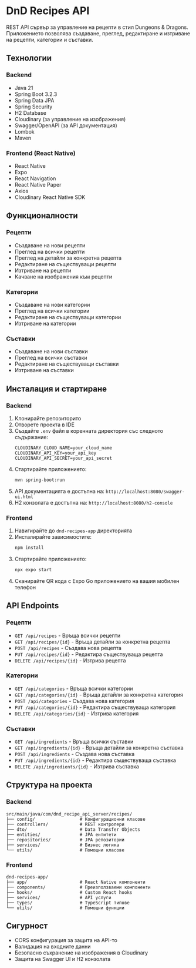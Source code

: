 # DnD Recipes API

REST API сървър за управление на рецепти в стил Dungeons & Dragons. Приложението позволява създаване, преглед, редактиране и изтриване на рецепти, категории и съставки.

## Технологии

### Backend

- Java 21
- Spring Boot 3.2.3
- Spring Data JPA
- Spring Security
- H2 Database
- Cloudinary (за управление на изображения)
- Swagger/OpenAPI (за API документация)
- Lombok
- Maven

### Frontend (React Native)

- React Native
- Expo
- React Navigation
- React Native Paper
- Axios
- Cloudinary React Native SDK

## Функционалности

### Рецепти

- Създаване на нови рецепти
- Преглед на всички рецепти
- Преглед на детайли за конкретна рецепта
- Редактиране на съществуващи рецепти
- Изтриване на рецепти
- Качване на изображения към рецепти

### Категории

- Създаване на нови категории
- Преглед на всички категории
- Редактиране на съществуващи категории
- Изтриване на категории

### Съставки

- Създаване на нови съставки
- Преглед на всички съставки
- Редактиране на съществуващи съставки
- Изтриване на съставки

## Инсталация и стартиране

### Backend

1. Клонирайте репозиторито
2. Отворете проекта в IDE
3. Създайте `.env` файл в коренната директория със следното съдържание:
   ```
   CLOUDINARY_CLOUD_NAME=your_cloud_name
   CLOUDINARY_API_KEY=your_api_key
   CLOUDINARY_API_SECRET=your_api_secret
   ```
4. Стартирайте приложението:
   ```bash
   mvn spring-boot:run
   ```
5. API документацията е достъпна на: `http://localhost:8080/swagger-ui.html`
6. H2 конзолата е достъпна на: `http://localhost:8080/h2-console`

### Frontend

1. Навигирайте до `dnd-recipes-app` директорията
2. Инсталирайте зависимостите:
   ```bash
   npm install
   ```
3. Стартирайте приложението:
   ```bash
   npx expo start
   ```
4. Сканирайте QR кода с Expo Go приложението на вашия мобилен телефон

## API Endpoints

### Рецепти

- `GET /api/recipes` - Връща всички рецепти
- `GET /api/recipes/{id}` - Връща детайли за конкретна рецепта
- `POST /api/recipes` - Създава нова рецепта
- `PUT /api/recipes/{id}` - Редактира съществуваща рецепта
- `DELETE /api/recipes/{id}` - Изтрива рецепта

### Категории

- `GET /api/categories` - Връща всички категории
- `GET /api/categories/{id}` - Връща детайли за конкретна категория
- `POST /api/categories` - Създава нова категория
- `PUT /api/categories/{id}` - Редактира съществуваща категория
- `DELETE /api/categories/{id}` - Изтрива категория

### Съставки

- `GET /api/ingredients` - Връща всички съставки
- `GET /api/ingredients/{id}` - Връща детайли за конкретна съставка
- `POST /api/ingredients` - Създава нова съставка
- `PUT /api/ingredients/{id}` - Редактира съществуваща съставка
- `DELETE /api/ingredients/{id}` - Изтрива съставка

## Структура на проекта

### Backend

```
src/main/java/com/dnd_recipe_api_server/recipes/
├── config/                 # Конфигурационни класове
├── controllers/            # REST контролери
├── dto/                    # Data Transfer Objects
├── entities/               # JPA ентитети
├── repositories/           # JPA репозитории
├── services/               # Бизнес логика
└── utils/                  # Помощни класове
```

### Frontend

```
dnd-recipes-app/
├── app/                    # React Native компоненти
├── components/             # Преизползваеми компоненти
├── hooks/                  # Custom React hooks
├── services/               # API услуги
├── types/                  # TypeScript типове
└── utils/                  # Помощни функции
```

## Сигурност

- CORS конфигурация за защита на API-то
- Валидация на входните данни
- Безопасно съхранение на изображения в Cloudinary
- Защита на Swagger UI и H2 конзолата
